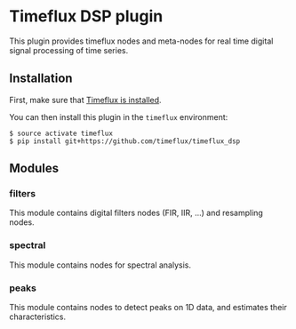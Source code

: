 # Timeflux DSP plugin

This plugin provides timeflux nodes and meta-nodes for real time
digital signal processing of time series.

## Installation

First, make sure that [Timeflux is installed](https://github.com/timeflux/timeflux).

You can then install this plugin in the ``timeflux`` environment:

```
$ source activate timeflux
$ pip install git+https://github.com/timeflux/timeflux_dsp
```

## Modules

### filters
This module contains digital filters nodes (FIR, IIR, ...) and resampling nodes.

### spectral
This module contains nodes for spectral analysis.

### peaks
This module contains nodes to detect peaks on 1D data, and estimates their characteristics.
